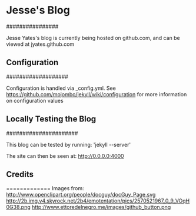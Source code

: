 # Jesse's Blog #
################

Jesse Yates's blog is currently being hosted on github.com, and can be viewed at jyates.github.com

## Configuration ##
###################

Configuration is handled via _config.yml.
See https://github.com/mojombo/jekyll/wiki/configuration for more information on configuration values

## Locally Testing the Blog ##
######################

This blog can be tested by running:
'jekyll --server'

The site can then be seen at:
http://0.0.0.0:4000

## Credits ##
=============
Images from:
http://www.openclipart.org/people/docguy/docGuy_Page.svg
http://2b.img.v4.skyrock.net/2b4/emotentation/pics/2570521967_0_9_VOqH0G38.png
http://www.ettoredelnegro.me/images/github_button.png
